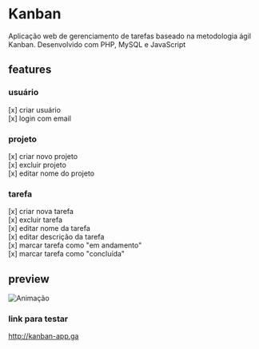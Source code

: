 # Kanban
Aplicação web de gerenciamento de tarefas baseado na metodologia ágil Kanban. Desenvolvido com PHP, MySQL e JavaScript

## features
### usuário
[x] criar usuário <br>
[x] login com email

### projeto
[x] criar novo projeto <br>
[x] excluir projeto <br>
[x] editar nome do projeto

### tarefa
[x] criar nova tarefa <br>
[x] excluir tarefa <br>
[x] editar nome da tarefa <br>
[x] editar descrição da tarefa <br>
[x] marcar tarefa como "em andamento" <br>
[x] marcar tarefa como "concluída" <br>

## preview
![Animação](https://user-images.githubusercontent.com/84825954/159995793-bdfc6344-401f-4ea6-963d-90edad6508a9.gif)


### link para testar
http://kanban-app.ga
